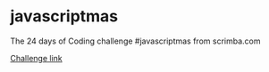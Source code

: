 # javascriptmas
The 24 days of Coding challenge #javascriptmas from scrimba.com

[Challenge link](https://scrimba.com/learn/adventcalendar)

